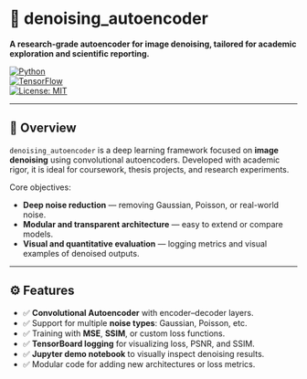 # 🔧 denoising_autoencoder

**A research-grade autoencoder for image denoising, tailored for academic exploration and scientific reporting.**

[![Python](https://img.shields.io/badge/Python-3.8+-blue.svg)](https://www.python.org/)  
[![TensorFlow](https://img.shields.io/badge/TensorFlow-2.0+-orange.svg)](https://www.tensorflow.org/)  
[![License: MIT](https://img.shields.io/badge/License-MIT-yellow.svg)](./LICENSE)

---

## 📘 Overview

`denoising_autoencoder` is a deep learning framework focused on **image denoising** using convolutional autoencoders. Developed with academic rigor, it is ideal for coursework, thesis projects, and research experiments.

Core objectives:

- **Deep noise reduction** — removing Gaussian, Poisson, or real-world noise.
- **Modular and transparent architecture** — easy to extend or compare models.
- **Visual and quantitative evaluation** — logging metrics and visual examples of denoised outputs.

---

## ⚙️ Features

- ✅ **Convolutional Autoencoder** with encoder–decoder layers.
- ✅ Support for multiple **noise types**: Gaussian, Poisson, etc.
- ✅ Training with **MSE**, **SSIM**, or custom loss functions.
- ✅ **TensorBoard logging** for visualizing loss, PSNR, and SSIM.
- ✅ **Jupyter demo notebook** to visually inspect denoising results.
- ✅ Modular code for adding new architectures or loss metrics.


